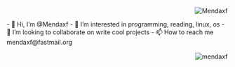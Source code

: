 <p align="right"> <img src="https://komarev.com/ghpvc/?username=mendaxf&label=Profile%20views&color=0e75b6&style=flat" alt="Mendaxf" /> </p>
- 👋 Hi, I’m @Mendaxf
- 👀 I’m interested in programming, reading, linux, os
- 💞️ I’m looking to collaborate on write cool projects
- 📫 How to reach me mendaxf@fastmail.org
<p align="right">&nbsp;<img align="center" src="https://github-readme-stats.vercel.app/api?username=mendaxf&show_icons=true&theme=midnight-purple&locale=en" alt="mendaxf" /></p>
<!---
Mendaxf/Mendaxf is a ✨ special ✨ repository because its `README.md` (this file) appears on your GitHub profile.
You can click the Preview link to take a look at your changes.
--->
